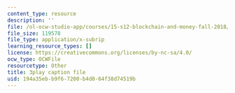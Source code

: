 ```yaml
---
content_type: resource
description: ''
file: /ol-ocw-studio-app/courses/15-s12-blockchain-and-money-fall-2018/194a35ebb9f67200b4d064f38d74519b_sMnBl0g3Ev4.srt
file_size: 119578
file_type: application/x-subrip
learning_resource_types: []
license: https://creativecommons.org/licenses/by-nc-sa/4.0/
ocw_type: OCWFile
resourcetype: Other
title: 3play caption file
uid: 194a35eb-b9f6-7200-b4d0-64f38d74519b
---
```

